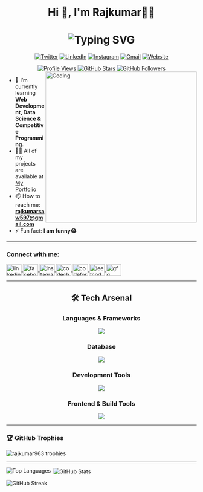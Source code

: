 <h1 align="center"><b>Hi 👋, I'm Rajkumar👨‍💻</b></h1>
<!-- <h3 align="center">A passionate Software Engineer from India</h3> -->
<h1 align="center">
  <img src="https://readme-typing-svg.herokuapp.com?font=Fira+Code&size=35&duration=3000&pause=1000&color=00F7EE&center=true&vCenter=true&width=500&lines=Frontend+Developer;Competitive+Programmer;Generative+AI+Explorer" alt="Typing SVG" />
</h1>

<p align="center">
    <a href="https://x.com/R_Rajkumar_3690"><img src="https://img.shields.io/badge/-Twitter-1da1f2?style=for-the-badge&logo=twitter&logoColor=white" alt="Twitter" /></a>
    <a href="https://www.linkedin.com/in/rajkumar963/"><img src="https://img.shields.io/badge/-LinkedIn-0077B5?style=for-the-badge&logo=linkedin&logoColor=white" alt="LinkedIn" /></a>
    <a href="https://www.instagram.com/r_rajkumar_3690/"><img src="https://img.shields.io/badge/-Instagram-E4405F?style=for-the-badge&logo=instagram&logoColor=white" alt="Instagram" /></a>
    <a href="mailto:rajkumarsaw597@gmail.com"><img src="https://img.shields.io/badge/-Gmail-D14836?style=for-the-badge&logo=gmail&logoColor=white" alt="Gmail" /></a>
    <a href="https://rajkumar-portfolio-ten.vercel.app/"><img src="https://img.shields.io/badge/-Website-000000?style=for-the-badge&logo=google-chrome&logoColor=white" alt="Website" /></a>
</p>

<div align="center">
  <img src="https://komarev.com/ghpvc/?username=rajkumar963&style=for-the-badge&color=blueviolet" alt="Profile Views" />
  <img src="https://img.shields.io/github/stars/rajkumar963?affiliations=OWNER&style=for-the-badge&color=yellow" alt="GitHub Stars" />
  <img src="https://img.shields.io/github/followers/rajkumar963?style=for-the-badge&color=green" alt="GitHub Followers" />
</div>

<img align="right" alt="Coding" width="400" src="https://i.gifer.com/JXA0.gif"/>

- 🌱 I’m currently learning **Web Development, Data Science & Competitive Programming.**  
- 👨‍💻 All of my projects are available at [My Portfolio](https://rajkumar-portfolio-ten.vercel.app/)  
- 📫 How to reach me: **rajkumarsaw597@gmail.com**  
- ⚡ Fun fact: **I am funny😂**

---

<h3 align="left">Connect with me:</h3>
<p align="left">
  <a href="https://linkedin.com/in/rajkumar963" target="blank">
    <img align="center" src="https://raw.githubusercontent.com/rahuldkjain/github-profile-readme-generator/master/src/images/icons/Social/linked-in-alt.svg" alt="linkedin" height="30" width="40" />
  </a>
  <a href="https://fb.com/raj kumar" target="blank">
    <img align="center" src="https://raw.githubusercontent.com/rahuldkjain/github-profile-readme-generator/master/src/images/icons/Social/facebook.svg" alt="facebook" height="30" width="40" />
  </a>
  <a href="https://instagram.com/r_rajkumar3690" target="blank">
    <img align="center" src="https://raw.githubusercontent.com/rahuldkjain/github-profile-readme-generator/master/src/images/icons/Social/instagram.svg" alt="instagram" height="30" width="40" />
  </a>
  <a href="https://www.codechef.com/users/rajkumar3690" target="blank">
    <img align="center" src="https://cdn.jsdelivr.net/npm/simple-icons@3.1.0/icons/codechef.svg" alt="codechef" height="30" width="40" />
  </a>
  <a href="https://codeforces.com/profile/rajkumar963" target="blank">
    <img align="center" src="https://raw.githubusercontent.com/rahuldkjain/github-profile-readme-generator/master/src/images/icons/Social/codeforces.svg" alt="codeforces" height="30" width="40" />
  </a>
  <a href="https://www.leetcode.com/rajkumar3690" target="blank">
    <img align="center" src="https://raw.githubusercontent.com/rahuldkjain/github-profile-readme-generator/master/src/images/icons/Social/leet-code.svg" alt="leetcode" height="30" width="40" />
  </a>
  <a href="https://auth.geeksforgeeks.org/user/scientistcwyl" target="blank">
    <img align="center" src="https://raw.githubusercontent.com/rahuldkjain/github-profile-readme-generator/master/src/images/icons/Social/geeks-for-geeks.svg" alt="gfg" height="30" width="40" />
  </a>
</p>

---

<h2 align="center">🛠️ Tech Arsenal</h2>

<div align="center">
  <h3>Languages & Frameworks</h3>
  <img src="https://skillicons.dev/icons?i=c,cpp,js,ts,react,nextjs" /><br />
  <h3>Database</h3>
  <img src="https://skillicons.dev/icons?i=docker,mongodb,postgres,mysql" /><br />
  <!-- <h3>AI/ML & Backend</h3>
  <img src="https://skillicons.dev/icons?i=tensorflow,pytorch,sklearn,flask,django,fastapi,spring,dotnet,laravel,ruby" /><br /> -->
  <h3>Development Tools</h3>
  <img src="https://skillicons.dev/icons?i=git,github,vscode,postman" /><br />
  <h3>Frontend & Build Tools</h3>
  <img src="https://skillicons.dev/icons?i=html,css,sass,tailwind,bootstrap,materialui,vite,babel" />
</div>

---

<h3>🏆 GitHub Trophies</h3>
<div style="overflow-x: auto; white-space: nowrap;">
  <img src="https://github-profile-trophy.vercel.app/?username=rajkumar963&theme=dracula&margin-w=15&margin-h=15" alt="rajkumar963 trophies" />
</div>


---

<p><img align="left" src="https://github-readme-stats.vercel.app/api/top-langs?username=rajkumar963&show_icons=true&locale=en&layout=compact" alt="Top Languages" /></p>

<p>&nbsp;<img align="center" src="https://github-readme-stats.vercel.app/api?username=rajkumar963&show_icons=true&locale=en" alt="GitHub Stats" /></p>

<p><img align="center" src="https://github-readme-streak-stats.herokuapp.com/?user=rajkumar963&" alt="GitHub Streak" /></p>

